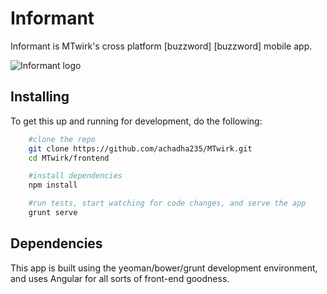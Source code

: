 Informant
=========

Informant is MTwirk's cross platform [buzzword] [buzzword] mobile app.

![Informant logo][logo]

Installing
----------

To get this up and running for development, do the following:

```bash
	#clone the repo
	git clone https://github.com/achadha235/MTwirk.git
	cd MTwirk/frontend

	#install dependencies
	npm install

	#run tests, start watching for code changes, and serve the app
	grunt serve
```

Dependencies
----------

This app is built using the yeoman/bower/grunt development environment,
and uses Angular for all sorts of front-end goodness.


[logo]:"./app/images/fedora.png"
